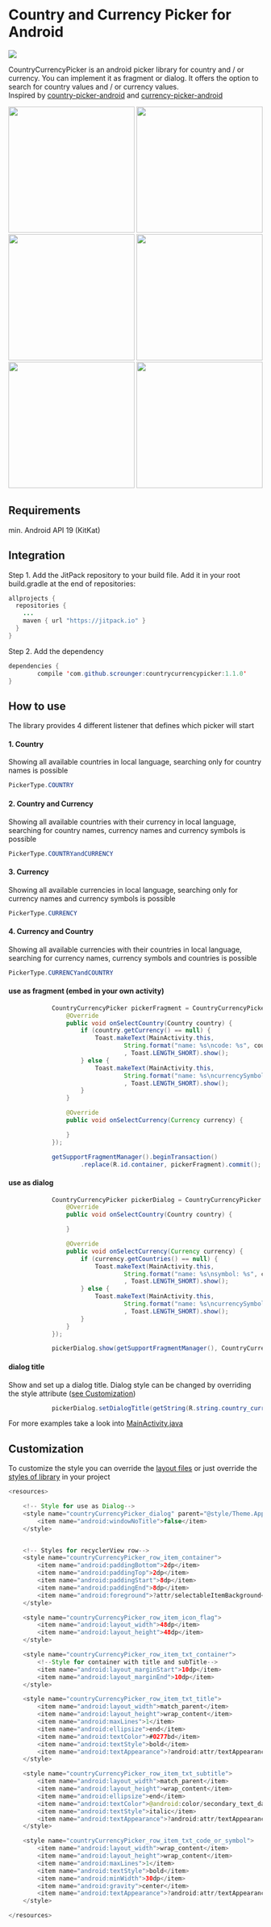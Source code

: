 

# Country and Currency Picker for Android

 [![](https://img.shields.io/badge/paypal-donate-yellow.svg)](https://www.paypal.com/cgi-bin/webscr?cmd=_s-xclick&hosted_button_id=VT4V9FULB93JW)

CountryCurrencyPicker is an android picker library for country and / or currency. You can implement it as fragment or dialog. It offers the option to search for country values and / or currency values.
<br />Inspired by [country-picker-android](https://github.com/mukeshsolanki/country-picker-android) and [currency-picker-android](https://github.com/midorikocak/currency-picker-android)

<p align="center">
  <img src="/Screenshots/country.png" width="250"/>
  <img src="/Screenshots/Country%26Currency.png" width="250"/>
  <img src="/Screenshots/Currency.png" width="250"/>
  <img src="/Screenshots/Currency%26Country.png" width="250"/>
  <img src="/Screenshots/dialog.png" width="250"/>
  <img src="/Screenshots/search.png" width="250"/>
</p>

## Requirements
min. Android API 19 (KitKat)

## Integration

Step 1\. Add the JitPack repository to your build file. Add it in your root build.gradle at the end of repositories:

```java
allprojects {
  repositories {
    ...
    maven { url "https://jitpack.io" }
  }
}
```

Step 2\. Add the dependency

```java
dependencies {
        compile 'com.github.scrounger:countrycurrencypicker:1.1.0'
}
```

## How to use
The library provides 4 different listener that defines which picker will start
#### 1\. Country

Showing all available countries in local language, searching only for country names is possible

```java
PickerType.COUNTRY
```
#### 2\. Country and Currency

Showing all available countries with their currency in local language, searching for country names, currency names and currency symbols is possible

```java
PickerType.COUNTRYandCURRENCY
```

#### 3\. Currency

Showing all available currencies in local language, searching only for currency names and currency symbols is possible

```java
PickerType.CURRENCY
```

#### 4\. Currency and Country

Showing all available currencies with their countries in local language, searching for currency names, currency symbols and countries is possible

```java
PickerType.CURRENCYandCOUNTRY
```

#### use as fragment (embed in your own activity)
```java
            CountryCurrencyPicker pickerFragment = CountryCurrencyPicker.newInstance(PickerType.COUNTRY, new CountryCurrencyPickerListener() {
                @Override
                public void onSelectCountry(Country country) {
                    if (country.getCurrency() == null) {
                        Toast.makeText(MainActivity.this,
                                String.format("name: %s\ncode: %s", country.getName(), country.getCode())
                                , Toast.LENGTH_SHORT).show();
                    } else {
                        Toast.makeText(MainActivity.this,
                                String.format("name: %s\ncurrencySymbol: %s", country.getName(), country.getCurrency().getSymbol())
                                , Toast.LENGTH_SHORT).show();
                    }
                }

                @Override
                public void onSelectCurrency(Currency currency) {

                }
            });

            getSupportFragmentManager().beginTransaction()
                    .replace(R.id.container, pickerFragment).commit();
```

#### use as dialog
```java
            CountryCurrencyPicker pickerDialog = CountryCurrencyPicker.newInstance(PickerType.COUNTRYandCURRENCY, new CountryCurrencyPickerListener() {
                @Override
                public void onSelectCountry(Country country) {

                }

                @Override
                public void onSelectCurrency(Currency currency) {
                    if (currency.getCountries() == null) {
                        Toast.makeText(MainActivity.this,
                                String.format("name: %s\nsymbol: %s", currency.getName(), currency.getSymbol())
                                , Toast.LENGTH_SHORT).show();
                    } else {
                        Toast.makeText(MainActivity.this,
                                String.format("name: %s\ncurrencySymbol: %s\ncountries: %s", currency.getName(), currency.getSymbol(), TextUtils.join(", ", currency.getCountriesNames()))
                                , Toast.LENGTH_SHORT).show();
                    }
                }
            });

            pickerDialog.show(getSupportFragmentManager(), CountryCurrencyPicker.DIALOG_NAME);
```
#### dialog title
Show and set up a dialog title. Dialog style can be changed by overriding the style attribute ([see Customization](#customization))
```java
            pickerDialog.setDialogTitle(getString(R.string.country_currency_dialog_title));
```

For more examples take a look into [MainActivity.java](/sample/src/main/java/com/scrounger/countrycurrencypicker/sample/MainActivity.java#L52)

## Customization
To customize the style you can override the [layout files](/library/src/main/res/layout) or just override the [styles of library](/library/src/main/res/values/styles.xml) in your project
```java
<resources>

    <!-- Style for use as Dialog-->
    <style name="countryCurrencyPicker_dialog" parent="@style/Theme.AppCompat.Light.Dialog">
        <item name="android:windowNoTitle">false</item>
    </style>


    <!-- Styles for recyclerView row-->
    <style name="countryCurrencyPicker_row_item_container">
        <item name="android:paddingBottom">2dp</item>
        <item name="android:paddingTop">2dp</item>
        <item name="android:paddingStart">8dp</item>
        <item name="android:paddingEnd">8dp</item>
        <item name="android:foreground">?attr/selectableItemBackground</item>
    </style>

    <style name="countryCurrencyPicker_row_item_icon_flag">
        <item name="android:layout_width">48dp</item>
        <item name="android:layout_height">48dp</item>
    </style>

    <style name="countryCurrencyPicker_row_item_txt_container">
        <!--Style for container with title and subTitle-->
        <item name="android:layout_marginStart">10dp</item>
        <item name="android:layout_marginEnd">10dp</item>
    </style>

    <style name="countryCurrencyPicker_row_item_txt_title">
        <item name="android:layout_width">match_parent</item>
        <item name="android:layout_height">wrap_content</item>
        <item name="android:maxLines">1</item>
        <item name="android:ellipsize">end</item>
        <item name="android:textColor">#0277bd</item>
        <item name="android:textStyle">bold</item>
        <item name="android:textAppearance">?android:attr/textAppearanceSmall</item>
    </style>

    <style name="countryCurrencyPicker_row_item_txt_subtitle">
        <item name="android:layout_width">match_parent</item>
        <item name="android:layout_height">wrap_content</item>
        <item name="android:ellipsize">end</item>
        <item name="android:textColor">@android:color/secondary_text_dark</item>
        <item name="android:textStyle">italic</item>
        <item name="android:textAppearance">?android:attr/textAppearanceSmall</item>
    </style>

    <style name="countryCurrencyPicker_row_item_txt_code_or_symbol">
        <item name="android:layout_width">wrap_content</item>
        <item name="android:layout_height">wrap_content</item>
        <item name="android:maxLines">1</item>
        <item name="android:textStyle">bold</item>
        <item name="android:minWidth">30dp</item>
        <item name="android:gravity">center</item>
        <item name="android:textAppearance">?android:attr/textAppearanceSmall</item>
    </style>

</resources>
```
